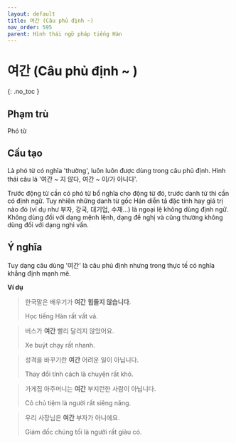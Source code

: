 ```yaml
---
layout: default
title: 여간 (Câu phủ định ~)
nav_order: 595
parent: Hình thái ngữ pháp tiếng Hàn
---
```


# 여간 (Câu phủ định ~ )
{: .no_toc }

## Phạm trù

Phó từ

## Cấu tạo

Là phó từ có nghĩa 'thường', luôn luôn được dùng trong câu phủ định. Hình thái câu là '여간 ~ 지 않다, 여간 ~ 이/가 아니다'.

Trước động từ cần có phó từ bổ nghĩa cho động từ đó, trước danh từ thì cần có định ngữ. Tuy nhiên những danh từ gốc Hán diễn tả đặc tính hay giá trị nào đó (ví dụ như 부자, 강국, 대기업, 수재...) là ngoại lệ không dùng định ngữ. Không dùng đối với dạng mệnh lệnh, dạng đề nghị và cũng thường không dùng đối với dạng nghi vấn.

## Ý nghĩa

Tuy dạng câu dùng '여간' là câu phủ định nhưng trong thực tế có nghĩa khẳng định mạnh mẽ.

**Ví dụ**

> 한국말은 배우기가 **여간** **힘들지 않습니다**.
>
> Học tiếng Hàn rất vất vả.

> 버스가 **여간** 빨리 달리지 않았어요.
>
> Xe buýt chạy rất nhanh.

> 성격을 바꾸기란 **여간** 어려운 일이 아닙니다.
>
> Thay đổi tính cách là chuyện rất khó.

> 가게집 아주머니는 **여간** 부지런한 사람이 아닙니다.
>
> Cô chủ tiệm là người rất siêng năng.

> 우리 사장님은 **여간** 부자가 아니에요.
>
> Giám đốc chúng tối là người rất giàu có.